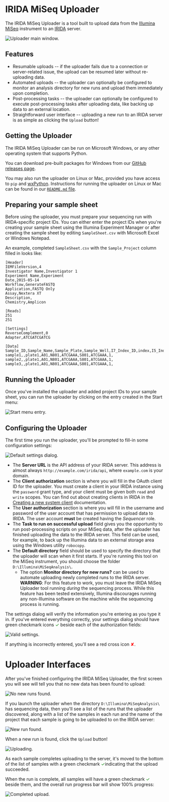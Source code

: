 # IRIDA MiSeq Uploader

The IRIDA MiSeq Uploader is a tool built to upload data from the [Illumina MiSeq](http://www.illumina.com/systems/miseq.html) instrument to an [IRIDA](http://irida.ca) server.

![Uploader main window.](images/uploader-main-window.png)

## Features
* Resumable uploads -- if the uploader fails due to a connection or server-related issue, the upload can be resumed later without re-uploading data.
* Automated uploads -- the uploader can optionally be configured to monitor an analysis directory for new runs and upload them immediately upon completion.
* Post-processing tasks -- the uploader can optionally be configured to execute post-processing tasks after uploading data, like backing up data to an external location.
* Straightforward user interface -- uploading a new run to an IRIDA server is as simple as clicking the `Upload` button!

## Getting the Uploader
The IRIDA MiSeq Uploader can be run on Microsoft Windows, or any other operating system that supports Python.

You can download pre-built packages for Windows from our [GitHub releases page](https://github.com/phac-nml/irida-miseq-uploader/releases/latest).

You may also run the uploader on Linux or Mac, provided you have access to `pip` and [wxPython](https://wxpython.org/). Instructions for running the uploader on Linux or Mac can be found in our [`README.md` file](https://github.com/phac-nml/irida-miseq-uploader/blob/master/README.md).

## Preparing your sample sheet
Before using the uploader, you must prepare your sequencing run with IRIDA-specific project IDs. You can either enter the project IDs when you're creating your sample sheet using the Illumina Experiment Manager or after creating the sample sheet by editing `SampleSheet.csv` with Microsoft Excel or Windows Notepad.

An example, completed `SampleSheet.csv` with the `Sample_Project` column filled in looks like:

```
[Header]
IEMFileVersion,4
Investigator Name,Investigator 1
Experiment Name,Experiment
Date,2015-05-14
Workflow,GenerateFASTQ
Application,FASTQ Only
Assay,Nextera XT
Description,
Chemistry,Amplicon

[Reads]
251
251

[Settings]
ReverseComplement,0
Adapter,ATCGATCGATCG

[Data]
Sample_ID,Sample_Name,Sample_Plate,Sample_Well,I7_Index_ID,index,I5_Index_ID,index2,Sample_Project,Description
sample1,,plate1,A01,N801,ATCGAAA,S801,ATCGAAA,1,
sample2,,plate1,A01,N801,ATCGAAA,S801,ATCGAAA,1,
sample3,,plate1,A01,N801,ATCGAAA,S801,ATCGAAA,1,
```

## Running the Uploader
Once you've installed the uploader and added project IDs to your sample sheet, you can run the uploader by clicking on the entry created in the Start menu:

![Start menu entry.](images/start-menu-entry.png)

## Configuring the Uploader

The first time you run the uploader, you'll be prompted to fill-in some configuration settings:

![Default settings dialog.](images/default-settings-dialog.png)

* The **Server URL** is the API address of your IRIDA server. This address is almost always `http://example.com/irida/api`, where `example.com` is your domain.
* The **Client authorization** section is where you will fill in the OAuth client ID for the uploader. You must create a client in your IRIDA instance using the `password` grant type, and your client must be given both `read` and `write` scopes. You can find out about creating clients in IRIDA in the [Creating a new system client](http://irida.corefacility.ca/documentation/user/administrator/#creating-a-new-system-client) documentation.
* The **User authorization** section is where you will fill in the username and password of the user account that has permission to upload data to IRIDA. The user account **must** be created having the *Sequencer* role.
* The **Task to run on successful upload** field gives you the opportunity to run post-processing scripts on your MiSeq data, after the uploader has finished uploading the data to the IRIDA server. This field can be used, for example, to back up the Illumina data to an external storage area using the Windows utility `robocopy`.
* The **Default directory** field should be used to specify the directory that the uploader will scan when it first starts. If you're running this tool on the MiSeq instrument, you should choose the folder `D:\Illumina\MiSeqAnalysis\`.
    * The option **Monitor directory for new runs?** can be used to automate uploading newly completed runs to the IRIDA server. **WARNING**: For this feature to work, you must leave the IRIDA MiSeq Uploader tool running *during* the sequencing process. While this feature has been tested extensively, Illumina discourages running any non-Illumina software on the machine while the sequencing process is running.

The settings dialog will verify the information you're entering as you type it in. If you've entered everything correctly, your settings dialog should have green checkmark icons <span style='color: green'>✓</span> beside each of the authorization fields:

![Valid settings.](images/valid-settings.png)

If anything is incorrectly entered, you'll see a red cross icon <span style='color: red'>✘</span>.

# Uploader Interfaces
After you've finished configuring the IRIDA MiSeq Uploader, the first screen you will see will tell you that no new data has been found to upload:

![No new runs found.](images/no-new-runs-found.png)

If you launch the uploader when the directory `D:\Illumina\MiSeqAnalysis\` has sequencing data, then you'll see a list of the runs that the uploader discovered, along with a list of the samples in each run and the name of the project that each sample is going to be uploaded to on the IRIDA server:

![New run found.](images/new-run-found.png)

When a new run is found, click the `Upload` button!

![Uploading.](images/uploading.png)

As each sample completes uploading to the server, it's moved to the bottom of the list of samples with a green checkmark <span style='color: green'>✓</span>indicating that the upload succeeded.

When the run is complete, all samples will have a green checkmark <span style='color: green'>✓</span> beside them, and the overall run progress bar will show 100% progress:

![Completed upload.](images/completed-upload.png)
